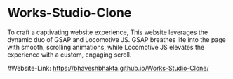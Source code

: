 ﻿# Works-Studio-Clone
To craft a captivating website experience, This website leverages the dynamic duo of GSAP and Locomotive JS. GSAP breathes life into the page with smooth, scrolling animations, while Locomotive JS elevates the experience with a custom, engaging scroll.

#Website-Link: 
https://bhaveshbhakta.github.io/Works-Studio-Clone/
